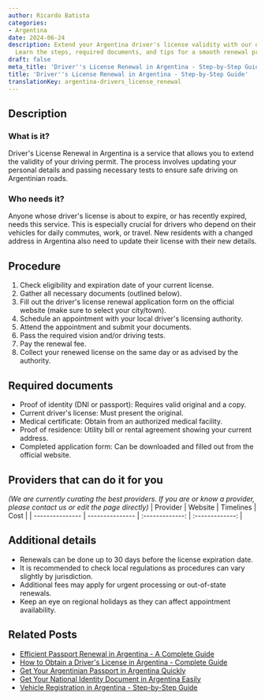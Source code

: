 ```yaml
---
author: Ricardo Batista
categories:
- Argentina
date: 2024-06-24
description: Extend your Argentina driver's license validity with our detailed guide.
  Learn the steps, required documents, and tips for a smooth renewal process.
draft: false
meta_title: 'Driver''s License Renewal in Argentina - Step-by-Step Guide'
title: 'Driver''s License Renewal in Argentina - Step-by-Step Guide'
translationKey: argentina-drivers_license_renewal
---
```



## Description
### What is it?
Driver's License Renewal in Argentina is a service that allows you to extend the validity of your driving permit. The process involves updating your personal details and passing necessary tests to ensure safe driving on Argentinian roads.

### Who needs it?
Anyone whose driver's license is about to expire, or has recently expired, needs this service. This is especially crucial for drivers who depend on their vehicles for daily commutes, work, or travel. New residents with a changed address in Argentina also need to update their license with their new details.

## Procedure

1. Check eligibility and expiration date of your current license.
2. Gather all necessary documents (outlined below).
3. Fill out the driver's license renewal application form on the official website (make sure to select your city/town).
4. Schedule an appointment with your local driver's licensing authority.
5. Attend the appointment and submit your documents.
6. Pass the required vision and/or driving tests.
7. Pay the renewal fee.
8. Collect your renewed license on the same day or as advised by the authority.


## Required documents

- Proof of identity (DNI or passport): Requires valid original and a copy.
- Current driver's license: Must present the original.
- Medical certificate: Obtain from an authorized medical facility.
- Proof of residence: Utility bill or rental agreement showing your current address.
- Completed application form: Can be downloaded and filled out from the official website.


## Providers that can do it for you
_(We are currently curating the best providers. If you are or know a provider, please contact us or edit the page directly)_
| Provider        |     Website     |     Timelines    |       Cost      |
| --------------- | --------------- |  :-------------: | :-------------: |

## Additional details

- Renewals can be done up to 30 days before the license expiration date.
- It is recommended to check local regulations as procedures can vary slightly by jurisdiction.
- Additional fees may apply for urgent processing or out-of-state renewals.
- Keep an eye on regional holidays as they can affect appointment availability.

## Related Posts

- [Efficient Passport Renewal in Argentina - A Complete Guide](https://tramitit.com/guides/argentina/passport_renewal/)
- [How to Obtain a Driver's License in Argentina - Complete Guide](https://tramitit.com/guides/argentina/drivers_license/)
- [Get Your Argentinian Passport in Argentina Quickly](https://tramitit.com/guides/argentina/argentinian_passport/)
- [Get Your National Identity Document in Argentina Easily](https://tramitit.com/guides/argentina/national_identity_document/)
- [Vehicle Registration in Argentina - Step-by-Step Guide](https://tramitit.com/guides/argentina/vehicle_registration/)